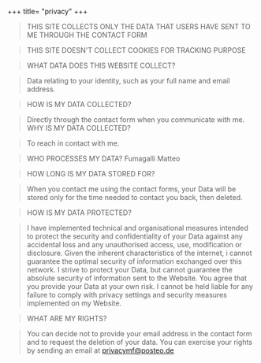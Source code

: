 +++
title= "privacy"
+++
> THIS SITE COLLECTS ONLY THE DATA THAT USERS HAVE SENT TO ME THROUGH THE CONTACT FORM

>THIS SITE DOESN'T COLLECT COOKIES FOR TRACKING PURPOSE

>WHAT DATA DOES THIS WEBSITE COLLECT?

>Data relating to your identity, such as your full name and email address.

>HOW IS MY DATA COLLECTED?

>Directly through the contact form when you communicate with me.
>WHY IS MY DATA COLLECTED?

>To reach in contact with me.

>WHO PROCESSES MY DATA?
>Fumagalli Matteo

>HOW LONG IS MY DATA STORED FOR?

>When you contact me using the contact forms, your Data will be stored only for the time needed to contact you back, then deleted.

>HOW IS MY DATA PROTECTED?

>I have implemented technical and organisational measures intended to protect the security and confidentiality of your Data against any accidental loss and any unauthorised access, use, modification or disclosure.
>Given the inherent characteristics of the internet, i cannot guarantee the optimal security of information exchanged over this network.
>I strive to protect your Data, but cannot guarantee the absolute security of information sent to the Website. You agree that you provide your Data at your own risk.
>I cannot be held liable for any failure to comply with privacy settings and security measures implemented on my Website.

>WHAT ARE MY RIGHTS?

>You can decide not to provide your email address in the contact form and to request the deletion of your data.
>You can exercise your rights by sending an email at privacymf@posteo.de



